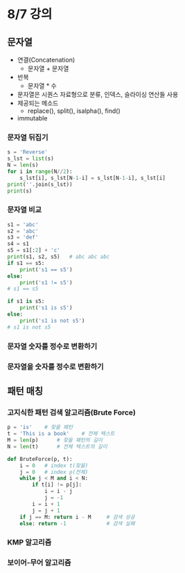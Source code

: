 # 8/7 강의
## 문자열
- 연결(Concatenation)
    - 문자열 + 문자열
- 반복
    - 문자열 * 수
- 문자열은 시퀀스 자료형으로 분류, 인덱스, 슬라이싱 연산들 사용
- 제공되는 메소드
    - replace(), split(), isalpha(), find()
- immutable

### 문자열 뒤집기
```python
s = 'Reverse'
s_lst = list(s)
N = len(s)
for i in range(N//2):
    s_lst[i], s_lst[N-1-i] = s_lst[N-1-i], s_lst[i]
print(''.join(s_lst))
print(s)
```

### 문자열 비교
```python
s1 = 'abc'
s2 = 'abc'
s3 = 'def'
s4 = s1
s5 = s1[:2] + 'c'
print(s1, s2, s5)   # abc abc abc
if s1 == s5:
    print('s1 == s5')
else:
    print('s1 != s5')
# s1 == s5  

if s1 is s5:
    print('s1 is s5')
else:
    print('s1 is not s5')
# s1 is not s5
```

### 문자열 숫자를 정수로 변환하기

### 문자열을 숫자를 정수로 변환하기

## 패턴 매칭
### 고지식한 패턴 검색 알고리즘(Brute Force)
```python
p = 'is'    # 찾을 패턴
t = 'This is a book'    # 전체 텍스트
M = len(p)      # 찾을 패턴의 길이
N = len(t)      # 전체 텍스트의 길이

def BruteForce(p, t):
    i = 0   # index t(찾을)
    j = 0   # index p(전체)
    while j < M and i < N:
        if t[i] != p[j]:
            i = i - j
            j = -1
        i = i + 1
        j = j + 1
    if j == M: return i - M     # 검색 성공
    else: return -1             # 검색 실패
```
### KMP 알고리즘

### 보이어-무어 알고리즘